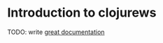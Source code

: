# Introduction to clojurews

TODO: write [great documentation](http://jacobian.org/writing/great-documentation/what-to-write/)
